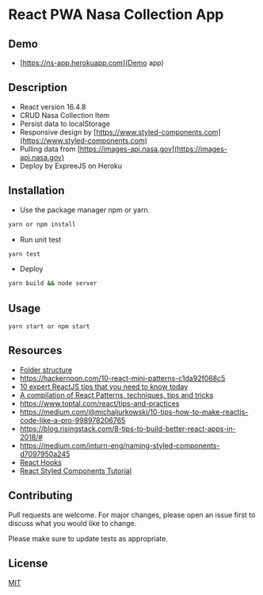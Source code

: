 # React PWA Nasa Collection App
## Demo
* [https://ns-app.herokuapp.com](Demo app)
## Description
* React version 16.4.8
* CRUD Nasa Collection Item
* Persist data to localStorage
* Responsive design by [https://www.styled-components.com](https://www.styled-components.com)
* Pulling data from [https://images-api.nasa.gov](https://images-api.nasa.gov)
* Deploy by ExpreeJS on Heroku

## Installation

* Use the package manager npm or yarn.

```bash
yarn or npm install
```

* Run unit test

```bash
yarn test
```

* Deploy

```bash
yarn build && node server
```

## Usage

```
yarn start or npm start
```

## Resources
+ [Folder structure](https://medium.com/@alexmngn/how-to-better-organize-your-react-applications-2fd3ea1920f1)
+ https://hackernoon.com/10-react-mini-patterns-c1da92f068c5
+ [10 expert ReactJS tips that you need to know today](https://www.creativebloq.com/news/5-expert-reactjs-tips-that-you-need-to-know-today)
+ [A compilation of React Patterns, techniques, tips and tricks](https://github.com/vasanthk/react-bits)
+ https://www.toptal.com/react/tips-and-practices
+ https://medium.com/@michaljurkowski/10-tips-how-to-make-reactjs-code-like-a-pro-998978206765
+ https://blog.risingstack.com/8-tips-to-build-better-react-apps-in-2018/#
+ https://medium.com/inturn-eng/naming-styled-components-d7097950a245
+ [React Hooks](https://reactjs.org/docs/hooks-intro.html)
+ [React Styled Components Tutorial](https://www.robinwieruch.de/react-styled-components/)

## Contributing
Pull requests are welcome. For major changes, please open an issue first to discuss what you would like to change.

Please make sure to update tests as appropriate.

## License
[MIT](https://choosealicense.com/licenses/mit/)
